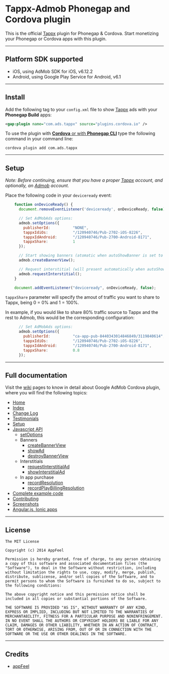 Tappx-Admob Phonegap and Cordova plugin
===============================

This is the official [Tappx](http://www.tappx.com/?h=dec334d63287772de859bdb4e977fce6) plugin for Phonegap & Cordova. Start monetizing your Phonegap or Cordova apps with this plugin.

---
## Platform SDK supported ##

* iOS, using AdMob SDK for iOS, v6.12.2
* Android, using Google Play Service for Android, v6.1

---
## Install

Add the following tag to your `config.xml` file to show [Tappx](http://www.tappx.com/?h=dec334d63287772de859bdb4e977fce6) ads with your **Phonegap Build** apps:

```xml
<gap:plugin name="com.ads.tappx" source="plugins.cordova.io" />
```

To use the plugin with [**Cordova** or with **Phonegap CLI**](http://cordova.apache.org/docs/en/edge/guide_cli_index.md.html#The%20Command-line%20Interface) type the following command in your command line:

```shell
cordova plugin add com.ads.tappx
```

---
## Setup

*Note: Before continuing, ensure that you have a proper [Tappx](http://www.tappx.com/?h=dec334d63287772de859bdb4e977fce6) account, and optionally, an [Admob](https://apps.admob.com/admob/signup) account.*

Place the following code in your `deviceready` event:
```javascript
    function onDeviceReady() {
      document.removeEventListener('deviceready', onDeviceReady, false);

      // Set AdMobAds options:
      admob.setOptions({
        publisherId:          "NONE",                                    // Replace with your AdMob id (if you don't have any, set it to "NONE")
        tappxIdiOs:           "/120940746/Pub-2702-iOS-8226",            // Replace with your Tappx Id for iOS
        tappxIdAndroid:       "/120940746/Pub-2700-Android-8171",        // Replace with your Tappx Id for Android
        tappxShare:           1                                          // Do not use lower tappxShare ratio if you have set publixherId to "NONE"
      });

      // Start showing banners (atomatic when autoShowBanner is set to true)
      admob.createBannerView();

      // Request interstitial (will present automatically when autoShowInterstitial is set to true)
      admob.requestInterstitial();
    }

    document.addEventListener("deviceready", onDeviceReady, false);
```

`tappxShare` parameter will specify the amout of traffic you want to share to Tappx, being 0 = 0% and 1 = 100%.

In example, if you would like to share 80% traffic source to Tappx and the rest to Admob, this would be the corresponding configuration:

```javascript
      // Set AdMobAds options:
      admob.setOptions({
        publisherId:          "ca-app-pub-8440343014846849/3119840614",  // Replace with your AdMob id
        tappxIdiOs:           "/120940746/Pub-2702-iOS-8226",            // Replace with your Tappx Id for iOS
        tappxIdAndroid:       "/120940746/Pub-2700-Android-8171",        // Replace with your Tappx Id for Android
        tappxShare:           0.8                                        // Do not use lower tappxShare ratio if you have set publixherId to "NONE"
      });
```

---
## Full documentation ##

Visit the [wiki](https://github.com/appfeel/tappx-phonegap/wiki) pages to know in detail about Google AdMob Cordova plugin, where you will find the following topics:

* [Home](https://github.com/appfeel/tappx-phonegap/wiki)
* [Index](https://github.com/appfeel/tappx-phonegap/wiki/Index)
* [Change Log](https://github.com/appfeel/tappx-phonegap/wiki/Change-Log)
* [Testimonials](https://github.com/appfeel/tappx-phonegap/wiki/Testimonials)
* [Setup](https://github.com/appfeel/tappx-phonegap/wiki/Setup)
* [Javascript API](https://github.com/appfeel/tappx-phonegap/wiki/Javascript-API)
  * [setOptions](https://github.com/appfeel/tappx-phonegap/wiki/setOptions)
  * Banners
    * [createBannerView](https://github.com/appfeel/tappx-phonegap/wiki/createBannerView)
    * [showAd](https://github.com/appfeel/tappx-phonegap/wiki/showAd)
    * [destroyBannerView](https://github.com/appfeel/tappx-phonegap/wiki/destroyBannerView)
  * Interstitials
    * [requestInterstitialAd](https://github.com/appfeel/tappx-phonegap/wiki/requestInterstitialAd)
    * [showInterstitialAd](https://github.com/appfeel/tappx-phonegap/wiki/showInterstitialAd)
  * In app purchase
    * [recordResolution](https://github.com/appfeel/tappx-phonegap/wiki/recordResolution)
    * [recordPlayBillingResolution](https://github.com/appfeel/tappx-phonegap/wiki/recordPlayBillingResolution)
* [Complete example code](https://github.com/appfeel/tappx-phonegap/wiki/Complete-example-code)
* [Contributing](https://github.com/appfeel/tappx-phonegap/wiki/Contributing)
* [Screenshots](https://github.com/appfeel/tappx-phonegap/wiki/Screenshots)
* [Angular.js, Ionic apps](https://github.com/appfeel/tappx-phonegap/wiki/Angular.js,-Ionic-apps)

---
## License ##
```
The MIT License

Copyright (c) 2014 AppFeel

Permission is hereby granted, free of charge, to any person obtaining a copy of this software and associated documentation files (the "Software"), to deal in the Software without restriction, including without limitation the rights to use, copy, modify, merge, publish, distribute, sublicense, and/or sell copies of the Software, and to permit persons to whom the Software is furnished to do so, subject to the following conditions:

The above copyright notice and this permission notice shall be included in all copies or substantial portions of the Software.

THE SOFTWARE IS PROVIDED "AS IS", WITHOUT WARRANTY OF ANY KIND, EXPRESS OR IMPLIED, INCLUDING BUT NOT LIMITED TO THE WARRANTIES OF MERCHANTABILITY, FITNESS FOR A PARTICULAR PURPOSE AND NONINFRINGEMENT. IN NO EVENT SHALL THE AUTHORS OR COPYRIGHT HOLDERS BE LIABLE FOR ANY CLAIM, DAMAGES OR OTHER LIABILITY, WHETHER IN AN ACTION OF CONTRACT, TORT OR OTHERWISE, ARISING FROM, OUT OF OR IN CONNECTION WITH THE SOFTWARE OR THE USE OR OTHER DEALINGS IN THE SOFTWARE.
```

---
## Credits ##

* [appFeel](http://www.appfeel.com)
